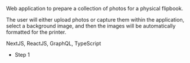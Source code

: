 Web application to prepare a collection of photos for a physical flipbook.

The user will either upload photos or capture them within the application, select a background image, and then the images will be automatically formatted for the printer.

NextJS, ReactJS, GraphQL, TypeScript

* Step 1
